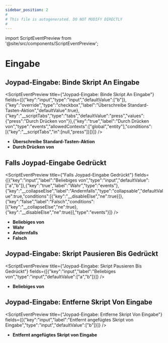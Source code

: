 ```yaml
---
sidebar_position: 2
#
# This file is autogenerated. DO NOT MODIFY DIRECTLY
#
---
```


import ScriptEventPreview from '@site/src/components/ScriptEventPreview';

# Eingabe

## Joypad-Eingabe: Binde Skript An Eingabe
<ScriptEventPreview title={"Joypad-Eingabe: Binde Skript An Eingabe"} fields={[{"key":"input","type":"input","defaultValue":["b"]},{"key":"override","type":"checkbox","label":"Überschreibe Standard-Tasten-Aktion","defaultValue":true},{"key":"__scriptTabs","type":"tabs","defaultValue":"press","values":{"press":"Durch Drücken von"}},{"key":"true","label":"Durch Drücken von","type":"events","allowedContexts":["global","entity"],"conditions":[{"key":"__scriptTabs","in":[null,"press"]}]}]} />

- **Überschreibe Standard-Tasten-Aktion**  
- **Durch Drücken von**  

## Falls Joypad-Eingabe Gedrückt
<ScriptEventPreview title={"Falls Joypad-Eingabe Gedrückt"} fields={[{"key":"input","label":"Beliebiges von","type":"input","defaultValue":["a","b"]},{"key":"true","label":"Wahr","type":"events"},{"key":"__collapseElse","label":"Andernfalls","type":"collapsable","defaultValue":true,"conditions":[{"key":"__disableElse","ne":true}]},{"key":"false","label":"Falsch","conditions":[{"key":"__collapseElse","ne":true},{"key":"__disableElse","ne":true}],"type":"events"}]} />

- **Beliebiges von**  
- **Wahr**  
- **Andernfalls**  
- **Falsch**  

## Joypad-Eingabe: Skript Pausieren Bis Gedrückt
<ScriptEventPreview title={"Joypad-Eingabe: Skript Pausieren Bis Gedrückt"} fields={[{"key":"input","label":"Beliebiges von","type":"input","defaultValue":["a","b"]}]} />

- **Beliebiges von**  

## Joypad-Eingabe: Entferne Skript Von Eingabe
<ScriptEventPreview title={"Joypad-Eingabe: Entferne Skript Von Eingabe"} fields={[{"key":"input","label":"Entfernt angefügtes Skript von Eingabe","type":"input","defaultValue":["b"]}]} />

- **Entfernt angefügtes Skript von Eingabe**  

